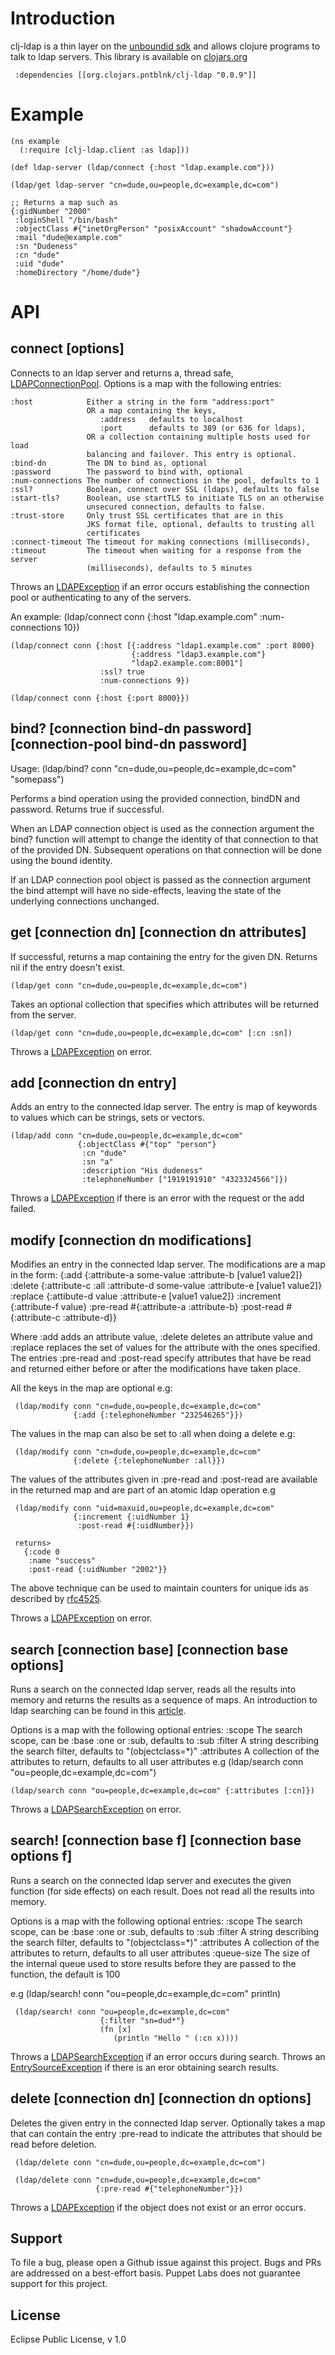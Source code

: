 
# Introduction

clj-ldap is a thin layer on the [unboundid sdk](http://www.unboundid.com/products/ldap-sdk/) and allows clojure programs to talk to ldap servers. This library is available on [clojars.org](http://clojars.org/search?q=clj-ldap)

     :dependencies [[org.clojars.pntblnk/clj-ldap "0.0.9"]]

# Example 

    (ns example
      (:require [clj-ldap.client :as ldap]))
      
    (def ldap-server (ldap/connect {:host "ldap.example.com"}))
    
    (ldap/get ldap-server "cn=dude,ou=people,dc=example,dc=com")
    
    ;; Returns a map such as
    {:gidNumber "2000"
     :loginShell "/bin/bash"
     :objectClass #{"inetOrgPerson" "posixAccount" "shadowAccount"}
     :mail "dude@example.com"
     :sn "Dudeness"
     :cn "dude"
     :uid "dude"
     :homeDirectory "/home/dude"}

# API

## connect [options]

Connects to an ldap server and returns a, thread safe, [LDAPConnectionPool](http://www.unboundid.com/products/ldap-sdk/docs/javadoc/com/unboundid/ldap/sdk/LDAPConnectionPool.html).
Options is a map with the following entries:

    :host            Either a string in the form "address:port"
                     OR a map containing the keys,
                        :address   defaults to localhost
                        :port      defaults to 389 (or 636 for ldaps),
                     OR a collection containing multiple hosts used for load
                     balancing and failover. This entry is optional.
    :bind-dn         The DN to bind as, optional
    :password        The password to bind with, optional
    :num-connections The number of connections in the pool, defaults to 1
    :ssl?            Boolean, connect over SSL (ldaps), defaults to false
    :start-tls?      Boolean, use startTLS to initiate TLS on an otherwise
                     unsecured connection, defaults to false.
    :trust-store     Only trust SSL certificates that are in this
                     JKS format file, optional, defaults to trusting all
                     certificates
    :connect-timeout The timeout for making connections (milliseconds),
    :timeout         The timeout when waiting for a response from the server
                     (milliseconds), defaults to 5 minutes

Throws an [LDAPException](http://www.unboundid.com/products/ldap-sdk/docs/javadoc/com/unboundid/ldap/sdk/LDAPException.html) if an error occurs establishing the connection pool or authenticating to any of the servers.

An example:
    (ldap/connect conn {:host "ldap.example.com" :num-connections 10})
    
    (ldap/connect conn {:host [{:address "ldap1.example.com" :port 8000}
                               {:address "ldap3.example.com"}
                               "ldap2.example.com:8001"]
                        :ssl? true
                        :num-connections 9})
                        
    (ldap/connect conn {:host {:port 8000}})
                               

## bind? [connection bind-dn password] [connection-pool bind-dn password]

Usage: 
    (ldap/bind? conn "cn=dude,ou=people,dc=example,dc=com" "somepass")

Performs a bind operation using the provided connection, bindDN and
password. Returns true if successful.

When an LDAP connection object is used as the connection argument the
bind? function will attempt to change the identity of that connection
to that of the provided DN. Subsequent operations on that connection
will be done using the bound identity.

If an LDAP connection pool object is passed as the connection argument
the bind attempt will have no side-effects, leaving the state of the
underlying connections unchanged.

## get [connection dn] [connection dn attributes]
  
If successful, returns a map containing the entry for the given DN.
Returns nil if the entry doesn't exist. 

    (ldap/get conn "cn=dude,ou=people,dc=example,dc=com")

Takes an optional collection that specifies which attributes will be returned from the server.

    (ldap/get conn "cn=dude,ou=people,dc=example,dc=com" [:cn :sn])

Throws a [LDAPException](http://www.unboundid.com/products/ldap-sdk/docs/javadoc/com/unboundid/ldap/sdk/LDAPException.html) on error.

## add [connection dn entry]

Adds an entry to the connected ldap server. The entry is map of keywords to values which can be strings, sets or vectors.


    (ldap/add conn "cn=dude,ou=people,dc=example,dc=com"
                   {:objectClass #{"top" "person"}
                    :cn "dude"
                    :sn "a"
                    :description "His dudeness"
                    :telephoneNumber ["1919191910" "4323324566"]})
                    
Throws a [LDAPException](http://www.unboundid.com/products/ldap-sdk/docs/javadoc/com/unboundid/ldap/sdk/LDAPException.html) if there is an error with the request or the add failed.

## modify [connection dn modifications]                    

Modifies an entry in the connected ldap server. The modifications are
a map in the form:
     {:add
        {:attribute-a some-value
         :attribute-b [value1 value2]}
      :delete
        {:attribute-c :all
         :attribute-d some-value
         :attribute-e [value1 value2]}
      :replace
        {:attibute-d value
         :attribute-e [value1 value2]}
      :increment
        {:attribute-f value}
      :pre-read
        #{:attribute-a :attribute-b}
      :post-read
        #{:attribute-c :attribute-d}}

Where :add adds an attribute value, :delete deletes an attribute value and :replace replaces the set of values for the attribute with the ones specified. The entries :pre-read and :post-read specify attributes that have be read and returned either before or after the modifications have taken place. 

All the keys in the map are optional e.g:

     (ldap/modify conn "cn=dude,ou=people,dc=example,dc=com"
                  {:add {:telephoneNumber "232546265"}})

The values in the map can also be set to :all when doing a delete e.g:

     (ldap/modify conn "cn=dude,ou=people,dc=example,dc=com"
                  {:delete {:telephoneNumber :all}})

The values of the attributes given in :pre-read and :post-read are available in the returned map and are part of an atomic ldap operation e.g

     (ldap/modify conn "uid=maxuid,ou=people,dc=example,dc=com"
                  {:increment {:uidNumber 1}
                   :post-read #{:uidNumber}})
     
     returns> 
       {:code 0
        :name "success"
        :post-read {:uidNumber "2002"}}

The above technique can be used to maintain counters for unique ids as described by [rfc4525](http://tools.ietf.org/html/rfc4525).

Throws a [LDAPException](http://www.unboundid.com/products/ldap-sdk/docs/javadoc/com/unboundid/ldap/sdk/LDAPException.html) on error.

## search [connection base]  [connection base options]

Runs a search on the connected ldap server, reads all the results into
memory and returns the results as a sequence of maps. An introduction
to ldap searching can be found in this [article](http://www.enterprisenetworkingplanet.com/netsysm/article.php/3317551/Unmasking-the-LDAP-Search-Filter.htm).

Options is a map with the following optional entries:
      :scope       The search scope, can be :base :one or :sub,
                   defaults to :sub
      :filter      A string describing the search filter,
                   defaults to "(objectclass=*)"
      :attributes  A collection of the attributes to return,
                   defaults to all user attributes
e.g
    (ldap/search conn "ou=people,dc=example,dc=com")
    
    (ldap/search conn "ou=people,dc=example,dc=com" {:attributes [:cn]})

Throws a [LDAPSearchException](http://www.unboundid.com/products/ldap-sdk/docs/javadoc/com/unboundid/ldap/sdk/LDAPSearchException.html) on error.

## search! [connection base f]   [connection base options f]

Runs a search on the connected ldap server and executes the given
function (for side effects) on each result. Does not read all the
results into memory.

Options is a map with the following optional entries:
     :scope       The search scope, can be :base :one or :sub,
                  defaults to :sub
     :filter      A string describing the search filter,
                  defaults to "(objectclass=*)"
     :attributes  A collection of the attributes to return,
                  defaults to all user attributes
     :queue-size  The size of the internal queue used to store results before
                  they are passed to the function, the default is 100

e.g
     (ldap/search! conn "ou=people,dc=example,dc=com" println)
     
     (ldap/search! conn "ou=people,dc=example,dc=com"
                        {:filter "sn=dud*"}
                        (fn [x]
                           (println "Hello " (:cn x))))

Throws a [LDAPSearchException](http://www.unboundid.com/products/ldap-sdk/docs/javadoc/com/unboundid/ldap/sdk/LDAPSearchException.html) if an error occurs during search. Throws an [EntrySourceException](http://www.unboundid.com/products/ldap-sdk/docs/javadoc/com/unboundid/ldap/sdk/EntrySourceException.html) if there is an eror obtaining search results. 

## delete [connection dn] [connection dn options]

Deletes the given entry in the connected ldap server. Optionally takes a map that can contain the entry :pre-read to indicate the attributes that should be read before deletion.

     (ldap/delete conn "cn=dude,ou=people,dc=example,dc=com")

     (ldap/delete conn "cn=dude,ou=people,dc=example,dc=com" 
                       {:pre-read #{"telephoneNumber"}})
                       
Throws a [LDAPException](http://www.unboundid.com/products/ldap-sdk/docs/javadoc/com/unboundid/ldap/sdk/LDAPException.html) if the object does not exist or an error occurs.

## Support

To file a bug, please open a Github issue against this project. Bugs and PRs are
addressed on a best-effort basis. Puppet Labs does not guarantee support for
this project.

## License

Eclipse Public License, v 1.0

